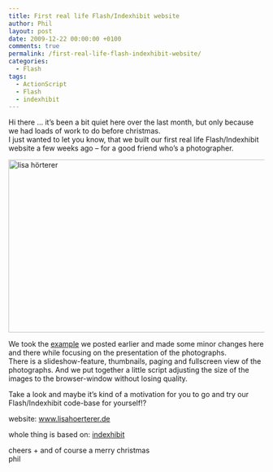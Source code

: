 ```yaml
---
title: First real life Flash/Indexhibit website
author: Phil
layout: post
date: 2009-12-22 00:00:00 +0100
comments: true
permalink: /first-real-life-flash-indexhibit-website/
categories:
  - Flash
tags:
  - ActionScript
  - Flash
  - indexhibit
---
```

Hi there &#8230; it&#8217;s been a bit quiet here over the last month, but only because we had loads of work to do before christmas.  
I just wanted to let you know, that we built our first real life Flash/Indexhibit website a few weeks ago &#8211; for a good friend who&#8217;s a photographer.

<a href="http://www.lisahoerterer.de" target="_blank"><img class="alignnone size-full wp-image-745" title="lisa hörterer" src="/images/2009/12/lisa-screenshot.jpg" alt="lisa hörterer" width="510" height="340" /></a>

<!--more-->

We took the [example][1] we posted earlier and made some minor changes here and there while focusing on the presentation of the photographs.  
There is a slideshow-feature, thumbnails, paging and fullscreen view of the photographs. And we put together a little script adjusting the size of the images to the browser-window without losing quality.

Take a look and maybe it&#8217;s kind of a motivation for you to go and try our Flash/Indexhibit code-base for yourself!?

website: <a href="http://www.lisahoerterer.de" target="_blank">www.lisahoerterer.de</a>

whole thing is based on: <a href="http://indexhibit.org/" target="_blank">indexhibit</a>

cheers + and of course a merry christmas  
phil 

 [1]: http://apdevblog.com/flash-frontend-for-indexhibit-cms/